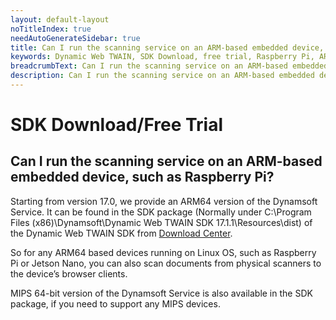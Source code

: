 ```yaml
---
layout: default-layout
noTitleIndex: true
needAutoGenerateSidebar: true
title: Can I run the scanning service on an ARM-based embedded device, such as Raspberry Pi?
keywords: Dynamic Web TWAIN, SDK Download, free trial, Raspberry Pi, ARM-based
breadcrumbText: Can I run the scanning service on an ARM-based embedded device, such as Raspberry Pi?
description: Can I run the scanning service on an ARM-based embedded device, such as Raspberry Pi?
---
```


# SDK Download/Free Trial

## Can I run the scanning service on an ARM-based embedded device, such as Raspberry Pi?

Starting from version 17.0, we provide an ARM64 version of the Dynamsoft Service. It can be found in the SDK package (Normally under C:\Program Files (x86)\Dynamsoft\Dynamic Web TWAIN SDK 17.1.1\Resources\dist) of the Dynamic Web TWAIN SDK from <a href="https://www.dynamsoft.com/web-twain/downloads/" target="_blank">Download Center</a>.

So for any ARM64 based devices running on Linux OS, such as Raspberry Pi or Jetson Nano, you can also scan documents from physical scanners to the device’s browser clients.

MIPS 64-bit version of the Dynamsoft Service is also available in the SDK package, if you need to support any MIPS devices.
